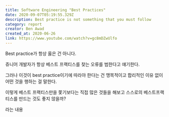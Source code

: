 ```yaml
---
title: Software Engineering "Best Practices"
date: 2020-09-07T05:19:55.329Z
description: Best practice is not something that you must follow
category: report
creator: Ben Awad
created_at: 2020-06-26
link: https://www.youtube.com/watch?v=gc8mDZwUlfo
---
```


Best practice가 항상 옳은 건 아니다.

쥬니어 개발자가 항상 베스트 프랙티스를 찾는 오류를 범한다고 얘기한다.

그러나 이것이 best practice이기에 따라야 한다는 건 맹목적이고 합리적인 이유 없이 어떤 것을 행하는 걸 말한다.

이렇게 베스트 프랙티스만을 쫓기보다는 직접 많은 것들을 해보고 스스로의 베스트프랙티스를 만드는 것도 좋지 않을까?

라는 내용
